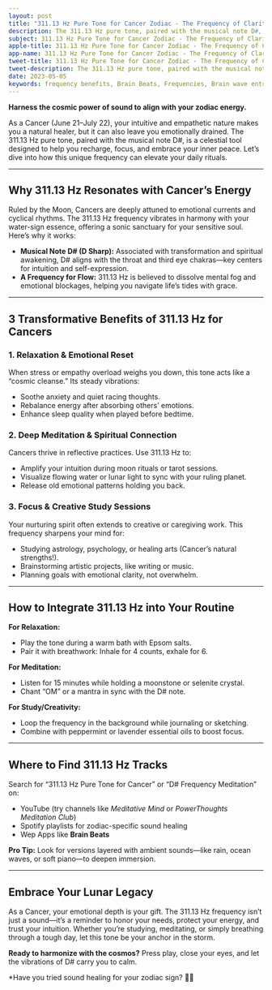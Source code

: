 ```yaml
---
layout: post
title: "311.13 Hz Pure Tone for Cancer Zodiac - The Frequency of Clarity & Calm"
description: The 311.13 Hz pure tone, paired with the musical note D#, is a celestial tool designed to help you recharge, focus, and embrace your inner peace.
subject: 311.13 Hz Pure Tone for Cancer Zodiac - The Frequency of Clarity & Calm
apple-title: 311.13 Hz Pure Tone for Cancer Zodiac - The Frequency of Clarity & Calm
app-name: 311.13 Hz Pure Tone for Cancer Zodiac - The Frequency of Clarity & Calm
tweet-title: 311.13 Hz Pure Tone for Cancer Zodiac - The Frequency of Clarity & Calm
tweet-description: The 311.13 Hz pure tone, paired with the musical note D#, is a celestial tool designed to help you recharge, focus, and embrace your inner peace.
date: 2023-05-05
keywords: frequency benefits, Brain Beats, Frequencies, Brain wave entrainment, sound therapy, 311.13 Hz, meditation, healing
---
```


**Harness the cosmic power of sound to align with your zodiac energy.**  

As a Cancer (June 21–July 22), your intuitive and empathetic nature makes you a natural healer, but it can also leave you emotionally drained. The 311.13 Hz pure tone, paired with the musical note D#, is a celestial tool designed to help you recharge, focus, and embrace your inner peace. Let’s dive into how this unique frequency can elevate your daily rituals.

---

## Why 311.13 Hz Resonates with Cancer’s Energy

Ruled by the Moon, Cancers are deeply attuned to emotional currents and cyclical rhythms. The 311.13 Hz frequency vibrates in harmony with your water-sign essence, offering a sonic sanctuary for your sensitive soul. Here’s why it works:  
- **Musical Note D# (D Sharp):** Associated with transformation and spiritual awakening, D# aligns with the throat and third eye chakras—key centers for intuition and self-expression.  
- **A Frequency for Flow:** 311.13 Hz is believed to dissolve mental fog and emotional blockages, helping you navigate life’s tides with grace.  

---

## 3 Transformative Benefits of 311.13 Hz for Cancers

### 1. **Relaxation & Emotional Reset**  
When stress or empathy overload weighs you down, this tone acts like a “cosmic cleanse.” Its steady vibrations:  
- Soothe anxiety and quiet racing thoughts.  
- Rebalance energy after absorbing others’ emotions.  
- Enhance sleep quality when played before bedtime.  

### 2. **Deep Meditation & Spiritual Connection**  
Cancers thrive in reflective practices. Use 311.13 Hz to:  
- Amplify your intuition during moon rituals or tarot sessions.  
- Visualize flowing water or lunar light to sync with your ruling planet.  
- Release old emotional patterns holding you back.  

### 3. **Focus & Creative Study Sessions**  
Your nurturing spirit often extends to creative or caregiving work. This frequency sharpens your mind for:  
- Studying astrology, psychology, or healing arts (Cancer’s natural strengths!).  
- Brainstorming artistic projects, like writing or music.  
- Planning goals with emotional clarity, not overwhelm.  

---

## How to Integrate 311.13 Hz into Your Routine

**For Relaxation:**  
- Play the tone during a warm bath with Epsom salts.  
- Pair it with breathwork: Inhale for 4 counts, exhale for 6.  

**For Meditation:**  
- Listen for 15 minutes while holding a moonstone or selenite crystal.  
- Chant “OM” or a mantra in sync with the D# note.  

**For Study/Creativity:**  
- Loop the frequency in the background while journaling or sketching.  
- Combine with peppermint or lavender essential oils to boost focus.  

---

## Where to Find 311.13 Hz Tracks

Search for “311.13 Hz Pure Tone for Cancer” or “D# Frequency Meditation” on:  
- YouTube (try channels like *Meditative Mind* or *PowerThoughts Meditation Club*)  
- Spotify playlists for zodiac-specific sound healing  
- Wep Apps like **Brain Beats**  

**Pro Tip:** Look for versions layered with ambient sounds—like rain, ocean waves, or soft piano—to deepen immersion.  

---

## Embrace Your Lunar Legacy

As a Cancer, your emotional depth is your gift. The 311.13 Hz frequency isn’t just a sound—it’s a reminder to honor your needs, protect your energy, and trust your intuition. Whether you’re studying, meditating, or simply breathing through a tough day, let this tone be your anchor in the storm.  

**Ready to harmonize with the cosmos?** Press play, close your eyes, and let the vibrations of D# carry you to calm.  

*Have you tried sound healing for your zodiac sign? 🌙✨  